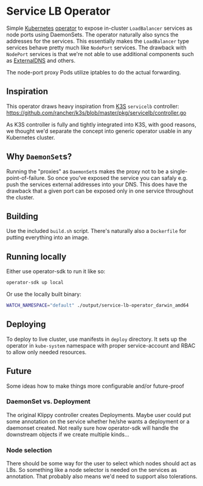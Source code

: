 # Service LB Operator

Simple [Kubernetes](https://kubernetes.io/) [operator](https://github.com/operator-framework/operator-sdk) to expose in-cluster `LoadBalancer` services as node ports using DaemonSets. The operator naturally also syncs the addresses for the services. This essentially makes the `LoadBalancer` type services behave pretty much like `NodePort` services. The drawback with `NodePort` services is that we're not able to use additional components such as [ExternalDNS](https://github.com/kubernetes-incubator/external-dns) and others.

The node-port proxy Pods utilize iptables to do the actual forwarding.

## Inspiration

This operator draws heavy inspiration from [K3S](https://github.com/rancher/k3s) `servicelb` controller: https://github.com/rancher/k3s/blob/master/pkg/servicelb/controller.go

As K3S controller is fully and tightly integrated into K3S, with good reasons, we thought we'd separate the concept into generic operator usable in any Kubernetes cluster.

## Why `DaemonSet`s?

Running the "proxies" as `DaemonSet`s makes the proxy not to be a single-point-of-failure. So once you've exposed the service you can safaly e.g. push the services external addresses into your DNS. This does have the drawback that a given port can be exposed only in one service throughout the cluster.

## Building

Use the included `build.sh` script. There's naturally also a `Dockerfile` for putting everything into an image.

## Running locally

Either use operator-sdk to run it like so:
```sh
operator-sdk up local
```

Or use the locally built binary:
```sh
WATCH_NAMESPACE="default" ./output/service-lb-operator_darwin_amd64
```

## Deploying

To deploy to live cluster, use manifests in `deploy` directory. It sets up the operator in `kube-system` namespace with proper service-account and RBAC to allow only needed resources.


## Future

Some ideas how to make things more configurable and/or future-proof

### DaemonSet vs. Deployment

The original Klippy controller creates Deployments. Maybe user could put some annotation on the service whether he/she wants a deployment or a daemonset created. Not really sure how operator-sdk will handle the downstream objects if we create multiple kinds...

### Node selection

There should be some way for the user to select which nodes should act as LBs. So something like a node selector is needed on the services as annotation. That probably also means we'd need to support also tolerations.
